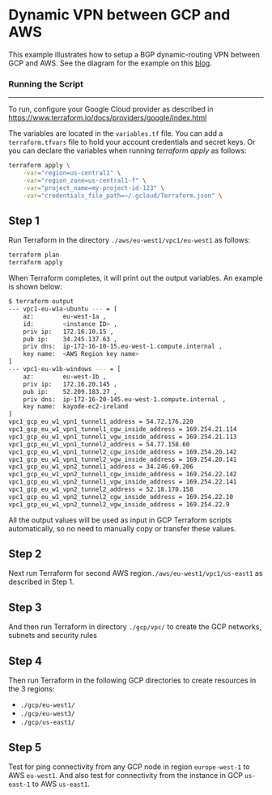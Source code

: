 # Dynamic VPN between GCP and AWS

This example illustrates how to setup a BGP dynamic-routing VPN between GCP and AWS. See the diagram for the example on this [blog].

### Running the Script
---
To run, configure your Google Cloud provider as described in https://www.terraform.io/docs/providers/google/index.html

The variables are located in the `variables.tf` file. You can add a `terraform.tfvars` file to hold your account credentials and secret keys.
Or you can declare the variables when running *terraform apply* as follows:
```sh
terraform apply \
	-var="region=us-central1" \
	-var="region_zone=us-central1-f" \
	-var="project_name=my-project-id-123" \
	-var="credentials_file_path=~/.gcloud/Terraform.json" \
```

## Step 1
Run Terraform in the directory `./aws/eu-west1/vpc1/eu-west1` as follows:
```sh
terraform plan
terraform apply
```
When Terraform completes, it will print out the output variables. An example is shown below:
```sh
$ terraform output
--- vpc1-eu-w1a-ubuntu --- = [
    az:        eu-west-1a ,
    id:        <instance ID> ,
    priv ip:   172.16.10.15 ,
    pub ip:    34.245.137.63 ,
    priv dns:  ip-172-16-10-15.eu-west-1.compute.internal ,
    key name:  <AWS Region key name>
]
--- vpc1-eu-w1b-windows --- = [
    az:        eu-west-1b ,
    priv ip:   172.16.20.145 ,
    pub ip:    52.209.183.27 ,
    priv dns:  ip-172-16-20-145.eu-west-1.compute.internal ,
    key name:  kayode-ec2-ireland
]
vpc1_gcp_eu_w1_vpn1_tunnel1_address = 54.72.176.220
vpc1_gcp_eu_w1_vpn1_tunnel1_cgw_inside_address = 169.254.21.114
vpc1_gcp_eu_w1_vpn1_tunnel1_vgw_inside_address = 169.254.21.113
vpc1_gcp_eu_w1_vpn1_tunnel2_address = 54.77.158.60
vpc1_gcp_eu_w1_vpn1_tunnel2_cgw_inside_address = 169.254.20.142
vpc1_gcp_eu_w1_vpn1_tunnel2_vgw_inside_address = 169.254.20.141
vpc1_gcp_eu_w1_vpn2_tunnel1_address = 34.246.69.206
vpc1_gcp_eu_w1_vpn2_tunnel1_cgw_inside_address = 169.254.22.142
vpc1_gcp_eu_w1_vpn2_tunnel1_vgw_inside_address = 169.254.22.141
vpc1_gcp_eu_w1_vpn2_tunnel2_address = 52.18.170.158
vpc1_gcp_eu_w1_vpn2_tunnel2_cgw_inside_address = 169.254.22.10
vpc1_gcp_eu_w1_vpn2_tunnel2_vgw_inside_address = 169.254.22.9
```
All the output values will be used as input in GCP Terraform scripts automatically, so no need to manually copy or transfer these values.

## Step 2
Next run Terraform for second AWS region`./aws/eu-west1/vpc1/us-east1` as described in Step 1.

## Step 3
And then run Terraform in directory `./gcp/vpc/` to create the GCP networks, subnets and security rules

## Step 4
Then run Terraform in the following GCP directories to create resources in the 3 regions:
- `./gcp/eu-west1/`
- `./gcp/eu-west3/`
- `./gcp/us-east1/`

## Step 5
Test for ping connectivity from any GCP node in region `europe-west-1` to AWS `eu-west1`. And also test for connectivity from the instance in GCP `us-east-1` to AWS `us-east1`.

[blog]: <http://www.cloudnetworkstuff.com/index.php/2018/06/23/dynamic-routing-vpn-gcp-and-aws/>
